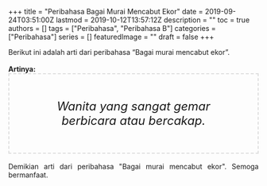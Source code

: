 +++
title = "Peribahasa Bagai Murai Mencabut Ekor"
date = 2019-09-24T03:51:00Z
lastmod = 2019-10-12T13:57:12Z
description = ""
toc = true
authors = []
tags = ["Peribahasa", "Peribahasa B"]
categories = ["Peribahasa"]
series = []
featuredImage = ""
draft = false
+++

<div dir="ltr" style="text-align: left;" trbidi="on"><div style="text-align: justify;">Berikut ini adalah arti dari peribahasa “Bagai murai mencabut ekor”.</div><br /><div style="text-align: justify;"><b>Artinya:</b></div><div style="border: 2px dashed #ddd; font-size: 24px; height: auto; margin: 0 auto; padding: 50px; text-align: center; width: auto;"><i>Wanita yang sangat gemar berbicara atau bercakap.</i></div><div style="text-align: justify;"><br /></div><div style="text-align: justify;">Demikian arti dari peribahasa "Bagai murai mencabut ekor". Semoga bermanfaat.</div></div>
